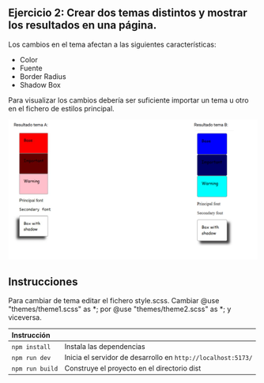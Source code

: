 ## Ejercicio 2: Crear dos temas distintos y mostrar los resultados en una página.

Los cambios en el tema afectan a las siguientes características:
- Color
- Fuente
- Border Radius 
- Shadow Box

Para visualizar los cambios debería ser suficiente importar un tema u otro en el fichero de estilos principal.

![resultado](./resultado.png)

##  Instrucciones

Para cambiar de tema editar el fichero style.scss. Cambiar @use "themes/theme1.scss" as *; por @use "themes/theme2.scss" as *; y viceversa.

| Instrucción               |                                                                         |
| :------------------------ | :---------------------------------------------------------------------- |
| `npm install`             | Instala las dependencias                                                |
| `npm run dev`             | Inicia el servidor de desarrollo en `http://localhost:5173/`            |
| `npm run build`           | Construye el proyecto en el directorio dist                             |

